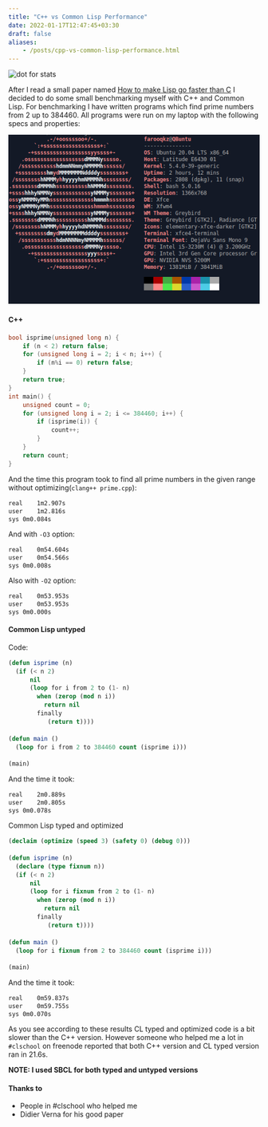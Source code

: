 ```yaml
---
title: "C++ vs Common Lisp Performance"
date: 2022-01-17T12:47:45+03:30
draft: false
aliases:
    - /posts/cpp-vs-common-lisp-performance.html
---
```


![dot for stats](https://farooqkz.de1.hashbang.sh/count/tag.svg)

After I read a small paper named [How to make Lisp go faster than C](http://www.iaeng.org/IJCS/issues_v32/issue_4/IJCS_32_4_19.pdf) I decided to do some small benchmarking myself with C++ and Common Lisp. For benchmarking I have written programs which find prime numbers from 2 up to 384460. All programs were run on my laptop with the following specs and properties:

![Specs of Farooq's laptop](/farooqs-laptop-specs.png)

#### C++

```cpp
bool isprime(unsigned long n) {
    if (n < 2) return false;
    for (unsigned long i = 2; i < n; i++) {
        if (n%i == 0) return false;
    }
    return true;
}
int main() {
    unsigned count = 0;
    for (unsigned long i = 2; i <= 384460; i++) {
        if (isprime(i)) {
            count++;
        }
    }
    return count;
}
```

And the time this program took to find all prime numbers in the given range without optimizing(`clang++ prime.cpp`):

```
real    1m2.907s
user    1m2.816s
sys 0m0.084s
```

And with `-O3` option:

```
real    0m54.604s
user    0m54.566s
sys 0m0.008s
```

Also with `-O2` option:

```
real    0m53.953s
user    0m53.953s
sys 0m0.000s
```

#### Common Lisp untyped

Code:

```cl
(defun isprime (n)
  (if (< n 2)
      nil
      (loop for i from 2 to (1- n)
        when (zerop (mod n i))
          return nil
        finally
           (return t))))

(defun main ()
  (loop for i from 2 to 384460 count (isprime i)))

(main)
```

And the time it took:

```
real    2m0.889s
user    2m0.805s
sys 0m0.078s
```

Common Lisp typed and optimized

```cl
(declaim (optimize (speed 3) (safety 0) (debug 0)))

(defun isprime (n)
  (declare (type fixnum n))
  (if (< n 2)
      nil
      (loop for i fixnum from 2 to (1- n)
        when (zerop (mod n i))
          return nil
        finally
           (return t))))

(defun main ()
  (loop for i fixnum from 2 to 384460 count (isprime i)))

(main)
```

And the time it took:

```
real    0m59.837s
user    0m59.755s
sys 0m0.070s
```

As you see according to these results CL typed and optimized code is a bit slower than the C++ version. However someone who helped me a lot in `#clschool` on freenode reported that both C++ version and CL typed version ran in 21.6s.

**NOTE: I used SBCL for both typed and untyped versions**

#### Thanks to

 - People in #clschool who helped me
 - Didier Verna for his good paper

